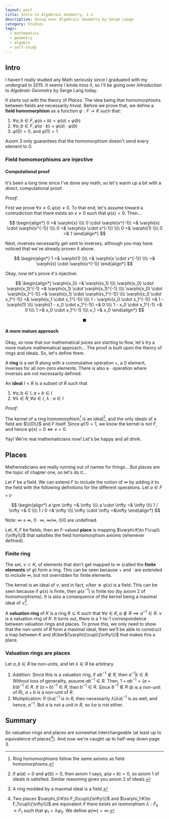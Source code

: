 ```yaml
---
layout: post
title: Intro to Algebraic Geometry, 1.1
description: Going over Algebraic Geometry by Serge Lange
category: Studies
tags:
  - mathematics
  - geometry
  - algebra
  - self-study
---
```


## Intro
I haven't really studied any Math seriously since I graduated with my undergrad in 2015. It seems I kinda miss it, so I'll be going over *Introduction to Algebraic Geometry* by Serge Lang today.

It starts out with the theory of *Places*. The idea being that homomorphisms between fields are necessarily trivial. Before we prove that, we define a **field homomorphism** as a function $\varphi:F\to K$ such that:
1. $\forall a,b \in F, \varphi(a + b) = \varphi(a) + \varphi(b)$
1. $\forall a,b \in F, \varphi(a \cdot b) = \varphi(a) \cdot \varphi(b)$
1. $\varphi(0) = 0$, and $\varphi(1) = 1$

Axiom 3 only guarantees that the homomorphism doesn't send every element to 0.

### Field homomorphisms are injective
#### Computational proof

It's been a long time since I've done any math, so let's warm up a bit with a direct, computational proof.

*Proof:*

First we prove $\forall x \neq 0, \varphi(x) \neq 0$. To that end, let's assume toward a contradiction that there exists an $x \neq 0$ such that $\varphi(x) = 0$. Then...

$$
\begin{align*}
	0 =& \varphi(x) \\\\
	0 \cdot \varphi(x^{-1}) =& \varphi(x) \cdot \varphi(x^{-1}) \\\\
	0 =& \varphi(x \cdot x^{-1}) \\\\
	0 =& \varphi(1) \\\\
	0 =& 1
\end{align*}
$$

Next, inverses necessarily get sent to inverses, although you may have noticed that we've already proven it above.

$$
\begin{align*}
	1 =& \varphi(1) \\\\
	=& \varphi(x \cdot x^{-1}) \\\\
	=& \varphi(x) \cdot \varphi(x^{-1})
\end{align*}
$$

Okay, now let's prove it's injective:

$$
\begin{align*}
	\varphi(x_0) =& \varphi(x_1) \\\\
	\varphi(x_0) \cdot \varphi(x_1)^{-1} =& \varphi(x_1) \cdot \varphi(x_1)^{-1} \\\\
	\varphi(x_0) \cdot \varphi(x_1^{-1}) =& \varphi(x_1) \cdot \varphi(x_1^{-1}) \\\\
	\varphi(x_0 \cdot x_1^{-1}) =& \varphi(x_1 \cdot x_1^{-1}) \\\\
	1 - \varphi(x_0 \cdot x_1^{-1}) =& 1 - \varphi(1) \\\\
	\varphi(1 - x_0 \cdot x_1^{-1}) =& 0 \\\\
	1 - x_0 \cdot x_1^{-1} =& 0 \\\\
	1 =& x_0 \cdot x_1^{-1} \\\\
	x_1 =& x_0
\end{align*}
$$

$$
\blacksquare
$$

#### A more mature approach
Okay, so now that our mathematical juices are starting to flow, let's try a more mature mathematical approach... The proof is built upon the theory of rings and ideals. So, let's define them.

A **ring** is a set $R$ along with a commutative operation $+$, a $0$ element, inverses for all non-zero elements. There is also a $\cdot$ operation where inverses are not necessarily defined.

An **ideal** $I \lt R$ is a subset of $R$ such that
1. $\forall a, b \in I$, $a + b \in I$
1. $\forall \lambda \in R, \forall a \in I$, $\lambda \cdot a \in I$

*Proof:*

The kernel of a ring homomorphism[^ring_homo] is an ideal[^kernel-ideal], and the only ideals of a field are $\\{0\\}$ and $F$ itself. Since $\varphi(1) = 1$, we know the kernel is not $F$, and hence $\varphi(x) = 0 \iff x = 0$.

[^ring_homo]: Ring homomorphisms follow the same axioms as field homomorphisms.
[^kernel-ideal]: if $\varphi(a) = 0$ and $\varphi(b) = 0$, then axiom 1 says, $\varphi(a + b) = 0$, so axiom 1 of ideals is satisfied. Similar reasoning gives you axiom 2 of ideals.

Yay! We're real mathematicians now! Let's be happy and all drink.

## Places

Mathematicians are really running out of names for things... But places are the topic of chapter one, so let's do it...

Let $F$ be a field. We can extend $F$ to include the notion of $\infty$ by adding it to the field with the following definitions for the different operations. Let $a\in F_{\neq 0}$.

$$
\begin{align*}
a \pm \infty =& \infty \\\\
a \cdot \infty =& \infty \\\\
1 / \infty =& 0 \\\\
1 / 0 =& \infty \\\\
\infty \cdot \infty =&\infty
\end{align*}
$$

Note: $\infty \pm \infty$, $0\cdot \infty$, $\infty / \infty$, $0 / 0$ are undefined.

Let, $K,F$ be fields, then an $F$-valued **place** is mapping $\varphi:K\to F\cup\\{\infty\\}$ that satisfies the field homomorphism axioms (whenever defined).

### Finite ring
The set, $\nu \subset K$, of elements that don't get mapped to $\infty$ (called the **finite elements** of $\varphi$) form a ring. This can be seen because $+$ and $\cdot$ are extended to include $\infty$, but not overridden for finite elements.

The kernel is an ideal of $\nu$, and in fact, $\nu/\text{ker} \cong \varphi(\nu)$ is a field. This can be seen because if $\varphi(x)$ is finite, then $\varphi(x^{-1})$ is finite too (by axiom 2 of homomorphisms). It is also a consequence of the kernel being a maximal ideal of $\nu$[^ring-mod-max-ideal].

[^ring-mod-max-ideal]: A ring modded by a maximal ideal is a field.

A **valuation ring** of $K$ is a ring $R\subseteq K$ such that $\forall a \in K, a\notin R \implies a^{-1}\in R$. $\nu$ is a valuation ring of $K$. It turns out, there is a 1-to-1 correspondence between valuation rings and places. To prove this, we only need to show that the non-units of $R$ form a maximal ideal, then we'll be able to construct a map between $K$ and $(K/$ker$(\varphi))\cup\\{\infty\\}$ that makes this a place.

### Valuation rings are places

Let $a, b\in R$ be non-units, and let $\lambda \in R$ be arbitrary.
1. Addition: Since this is a valuation ring, if $ab^{-1}\notin R$, then $a^{-1}b\in R$. Without loss of generality, assume $ab^{-1}\in R$. Then, $1 + ab^{-1} = (a + b)b^{-1}\in R$. If $(a + b)^{-1}\in R$, then $b^{-1}\in R$. Since $b^{-1}\notin R$ ($b$ is a non-unit of $R$), $a+b$ is a non-unit of $R$.
1. Multiplication: If $(\lambda a)^{-1}$ is in $R$, then necessarily $\lambda(\lambda a)^{-1}$ is as well, and hence, $a^{-1}$. But $a$ is not a unit in $R$, so $\lambda a$ is not either.

## Summary

So valuation rings and places are somewhat interchangeable (at least up to equivalence of places[^equivalence-of-places]). And now we're caught up to half-way down page 3.

[^equivalence-of-places]: Two places $\varphi_0:K\to F_0\cup\\{\infty\\}$ and $\varphi_1:K\to F_1\cup\\{\infty\\}$ are equivalent if there exists an isomorphism $\lambda:F_0 \to F_1$ such that $\varphi_1 = \lambda\varphi_0$. We define $\varphi(\infty) = \infty$.
